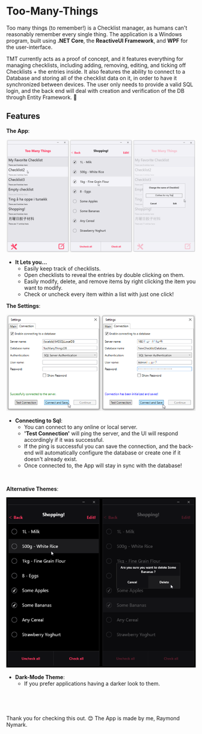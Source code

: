 # Too-Many-Things
 Too many things (to remember!) is a Checklist manager, as humans can't reasonably remember every single thing.
 The application is a Windows program, built using **.NET Core**, the **ReactiveUI Framework**, and **WPF** for the user-interface.
 
TMT currently acts as a proof of concept, and it features everything for managing checklists, including adding, removing, editing, and ticking off Checklists + the entries inside. It also features the ability to connect to a Database and storing all of the checklist data on it, in order to have it synchronized between devices. The user only needs to provide a valid SQL login, and the back end will deal with creation and verification of the DB through Entity Framework. 🙂
 
## Features
**The App**:

![5](https://github.com/RaymondNymark/Too-Many-Things/blob/main/raw-assets/readme/Screenshot5.png "The App")
- **It Lets you...**
  - Easily keep track of checklists.
  - Open checklists to reveal the entries by double clicking on them.
  - Easily modify, delete, and remove items by right clicking the item you want to modify.
  - Check or uncheck every item within a list with just one click!

**The Settings**:

![3](https://github.com/RaymondNymark/Too-Many-Things/blob/main/raw-assets/readme/Screenshot3.png "The Settings Window")

- **Connecting to Sql**:
  - You can connect to any online or local server.
  - **'Test Connection'** will ping the server, and the UI will respond accordingly if it was successful.
  - If the ping is successful you can save the connection, and the back-end will automatically configure the database or create one if it doesn't already exist.
  - Once connected to, the App will stay in sync with the database!
  
       
       
**Alternative Themes**:

![6](https://github.com/RaymondNymark/Too-Many-Things/blob/main/raw-assets/readme/Screenshot6.png "Alternative Theme")

- **Dark-Mode Theme**:
  - If you prefer applications having a darker look to them.


      
      
             
             
Thank you for checking this out. 😊 The App is made by me, Raymond Nymark.
